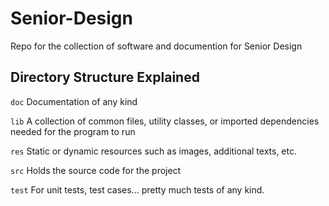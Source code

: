 # Senior-Design
Repo for the collection of software and documention for Senior Design

## Directory Structure Explained

`doc`
Documentation of any kind

`lib`
A collection of common files, utility classes, or imported dependencies needed for the program to run

`res`
Static or dynamic resources such as images, additional texts, etc.

`src`
Holds the source code for the project

`test`
For unit tests, test cases... pretty much tests of any kind.
